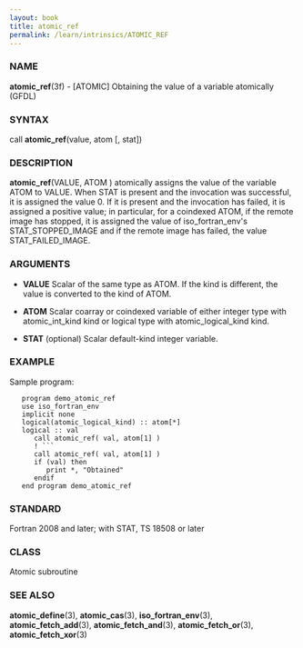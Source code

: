 ```yaml
---
layout: book
title: atomic_ref
permalink: /learn/intrinsics/ATOMIC_REF
---
```

### NAME

**atomic\_ref**(3f) - \[ATOMIC\] Obtaining the value of a variable atomically
(GFDL)

### SYNTAX

call **atomic\_ref**(value, atom \[, stat\])

### DESCRIPTION

**atomic\_ref**(VALUE, ATOM ) atomically assigns the value of the
variable ATOM to VALUE. When STAT is present and the invocation was
successful, it is assigned the value 0. If it is present and the
invocation has failed, it is assigned a positive value; in particular,
for a coindexed ATOM, if the remote image has stopped, it is assigned
the value of iso\_fortran\_env's STAT\_STOPPED\_IMAGE and if the remote
image has failed, the value STAT\_FAILED\_IMAGE.

### ARGUMENTS

  - **VALUE**
    Scalar of the same type as ATOM. If the kind is different, the value
    is converted to the kind of ATOM.

  - **ATOM**
    Scalar coarray or coindexed variable of either integer type with
    atomic\_int\_kind kind or logical type with atomic\_logical\_kind
    kind.

  - **STAT**
    (optional) Scalar default-kind integer variable.

### EXAMPLE

Sample program:

````
   program demo_atomic_ref
   use iso_fortran_env
   implicit none
   logical(atomic_logical_kind) :: atom[*]
   logical :: val
      call atomic_ref( val, atom[1] )
      ! ```
      call atomic_ref( val, atom[1] )
      if (val) then
         print *, "Obtained"
      endif
   end program demo_atomic_ref
````

### STANDARD

Fortran 2008 and later; with STAT, TS 18508 or later

### CLASS

Atomic subroutine

### SEE ALSO

**atomic\_define**(3), **atomic\_cas**(3), **iso\_fortran\_env**(3),
**atomic\_fetch\_add**(3), **atomic\_fetch\_and**(3),
**atomic\_fetch\_or**(3), **atomic\_fetch\_xor**(3)
